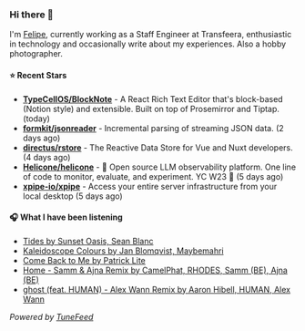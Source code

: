 ### Hi there 👋

I'm [Felipe](https://felipevm.com), currently working as a Staff Engineer at Transfeera, enthusiastic in technology and occasionally write about my experiences. Also a hobby photographer.

#### ⭐ Recent Stars
- **[TypeCellOS/BlockNote](https://github.com/TypeCellOS/BlockNote)** - A React Rich Text Editor that&#39;s block-based (Notion style) and extensible. Built on top of Prosemirror and Tiptap. (today)
- **[formkit/jsonreader](https://github.com/formkit/jsonreader)** - Incremental parsing of streaming JSON data. (2 days ago)
- **[directus/rstore](https://github.com/directus/rstore)** - The Reactive Data Store for Vue and Nuxt developers. (4 days ago)
- **[Helicone/helicone](https://github.com/Helicone/helicone)** - 🧊 Open source LLM observability platform. One line of code to monitor, evaluate, and experiment. YC W23 🍓 (5 days ago)
- **[xpipe-io/xpipe](https://github.com/xpipe-io/xpipe)** - Access your entire server infrastructure from your local desktop (5 days ago)

#### 🎧 What I have been listening
- [Tides by Sunset Oasis, Sean Blanc](https://open.spotify.com/track/4SD5krynpKUjUAv0wmcBHF)
- [Kaleidoscope Colours by Jan Blomqvist, Maybemahri](https://open.spotify.com/track/2FqOpyYhgo3ZMgtkY55PVz)
- [Come Back to Me by Patrick Lite](https://open.spotify.com/track/77RN4tkW2cwRflJQC3WIFm)
- [Home - Samm &amp; Ajna Remix by CamelPhat, RHODES, Samm (BE), Ajna (BE)](https://open.spotify.com/track/7qep4UmGpjAXC422BhEYd9)
- [ghost (feat. HUMAN) - Alex Wann Remix by Aaron Hibell, HUMAN, Alex Wann](https://open.spotify.com/track/37v3bXubm5YbjUKQKDJFAM)

_Powered by [TuneFeed](https://tunefeed.app?ref=github.com)_
